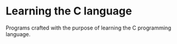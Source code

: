 # Learning the C language
Programs crafted with the purpose of learning the C programming language.
